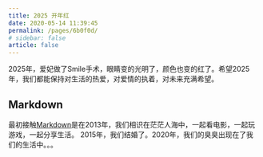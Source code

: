 ```yaml
---
title: 2025 开年红
date: 2020-05-14 11:39:45
permalink: /pages/6b0f0d/
# sidebar: false
article: false
---
```


2025年，爱妃做了Smile手术，眼睛变的光明了，颜色也变的红了。希望2025年，我们都能保持对生活的热爱，对爱情的执着，对未来充满希望。


## Markdown
最初接触[Markdown](https://xugaoyi.com/pages/ad247c4332211551/)是在2013年，我们相识在茫茫人海中，一起看电影，一起玩游戏，一起分享生活。
2015年，我们结婚了。2020年，我们的臭臭出现在了我们的生活中。。。